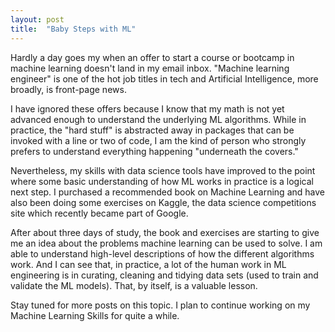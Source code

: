 ```yaml
---
layout: post
title:  "Baby Steps with ML"
---
```

Hardly a day goes my when an offer to start a course or bootcamp in machine learning doesn't land in my email inbox. "Machine learning engineer" is one of the hot job titles in tech and Artificial Intelligence, more broadly, is front-page news.

I have ignored these offers because I know that my math is not yet advanced enough to understand the underlying ML algorithms. While in practice, the "hard stuff" is abstracted away in packages that can be invoked with a line or two of code, I am the kind of person who strongly prefers to understand everything happening "underneath the covers."

Nevertheless, my skills with data science tools have improved to the point where some basic understanding of how ML works in practice is a logical next step. I purchased a recommended book on Machine Learning and have also been doing some exercises on Kaggle, the data science competitions site which recently became part of Google.

After about three days of study, the book and exercises are starting to give me an idea about the problems machine learning can be used to solve. I am able to understand high-level descriptions of how the different algorithms work. And I can see that, in practice, a lot of the human work in ML engineering is in curating, cleaning and tidying data sets (used to train and validate the ML models). That, by itself, is a valuable lesson.

Stay tuned for more posts on this topic.  I plan to continue working on my Machine Learning Skills for quite a while.
